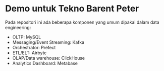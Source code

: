 # Demo untuk Tekno Barent Peter

Pada repositori ini ada beberapa komponen yang umum dipakai dalam data engineering:

- OLTP: MySQL
- Messaging/Event Streaming: Kafka
- Orchestrator: Prefect
- ETL/ELT: Airbyte
- OLAP/Data warehouse: ClickHouse
- Analytics Dashboard: Metabase